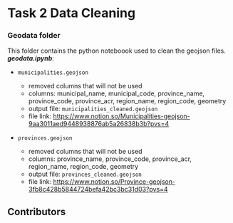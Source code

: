 # Task 2 Data Cleaning

### Geodata folder
This folder contains the python noteboook used to clean the geojson files.
***geodata.ipynb***:
- `municipalities.geojson`
    - removed columns that will not be used
    - columns: municipal_name, municipal_code, province_name, province_code, province_acr, region_name, region_code, geometry
    - output file: `municipalities_cleaned.geojson`
    - file link: https://www.notion.so/Municipalities-geojson-9aa3011aed9448938876ab5a26838b3b?pvs=4

- `provinces.geojson`
    - removed columns that will not be used
    - columns: province_name, province_code, province_acr, region_name, region_code, geometry
    - output file: `provinces_cleaned.geojson`
    - file link: https://www.notion.so/Province-geojson-3fb8c428b5844724befa42bc3bc31d03?pvs=4


## Contributors

